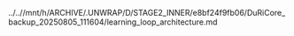 ../..//mnt/h/ARCHIVE/.UNWRAP/D/STAGE2_INNER/e8bf24f9fb06/DuRiCore_backup_20250805_111604/learning_loop_architecture.md